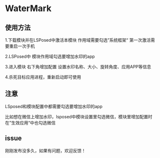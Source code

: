 # WaterMark

## 使用方法
1.下载模块并在LSPosed中激活本模块 作用域需要勾选”系统框架“  第一次激活需要重启一次手机

2.LSPosed中 模块作用域勾选要增加水印的app

3.进入模块 右下角增加配置 设置水印名称、大小、旋转角度、应用APP等信息

4.杀死目标应用进程，重新启动即可使用

## 注意

LSposed和模块配置中都需要勾选要增加水印的app

比如想在微信上增加水印，lsposed中模块设置里勾选微信，模块里增加配置时在”生效应用“中也勾选微信

## issue
刚刚发布没多久，如果有问题，欢迎反馈！
